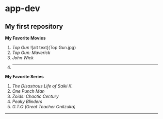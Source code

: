 # app-dev
My first repository
---
**My Favorite Movies**
1. *Top Gun* ![alt text](Top Gun.jpg)
2. *Top Gun: Maverick*
3. *John Wick*
4. ---
 **My Favorite Series**
 1. *The Disastrous Life of Saiki K.*
 2. *One Punch Man*
 3. *Zoids: Chaotic Century*
 4. *Peaky Blinders*
 5. *G.T.O (Great Teacher Onitzuka)*
 ---
